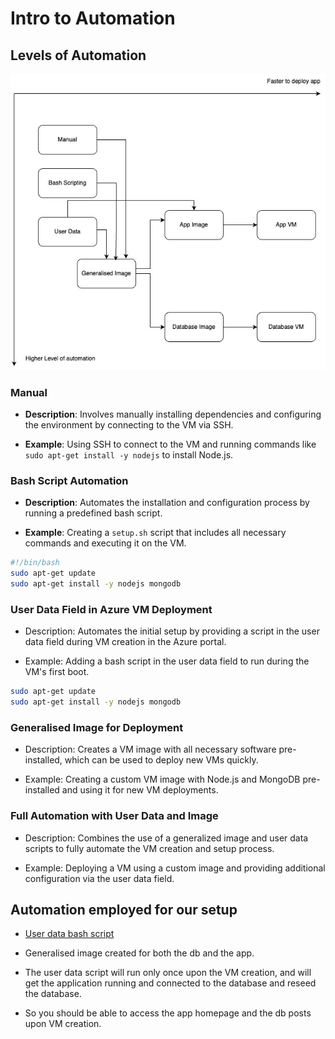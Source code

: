# Intro to Automation

## Levels of Automation

![Levels of Automation](<../images/levels of automation.jpg>)

### Manual

- **Description**: Involves manually installing dependencies and configuring the environment by connecting to the VM via SSH.

- **Example**: Using SSH to connect to the VM and running commands like `sudo apt-get install -y nodejs` to install Node.js.

### Bash Script Automation

- **Description**: Automates the installation and configuration process by running a predefined bash script.

- **Example**: Creating a `setup.sh` script that includes all necessary commands and executing it on the VM.
  
```bash
#!/bin/bash
sudo apt-get update
sudo apt-get install -y nodejs mongodb
```

### User Data Field in Azure VM Deployment

- Description: Automates the initial setup by providing a script in the user data field during VM creation in the Azure portal.

- Example: Adding a bash script in the user data field to run during the VM's first boot.

```bash
sudo apt-get update
sudo apt-get install -y nodejs mongodb
```

### Generalised Image for Deployment

- Description: Creates a VM image with all necessary software pre-installed, which can be used to deploy new VMs quickly.

- Example: Creating a custom VM image with Node.js and MongoDB pre-installed and using it for new VM deployments.

### Full Automation with User Data and Image

- Description: Combines the use of a generalized image and user data scripts to fully automate the VM creation and setup process.

- Example: Deploying a VM using a custom image and providing additional configuration via the user data field.

## Automation employed for our setup

- [User data bash script](./run_app_only.sh)
- Generalised image created for both the db and the app.

- The user data script will run only once upon the VM creation, and will get the application running and connected to the database and reseed the database.
- So you should be able to access the app homepage and the db posts upon VM creation.
